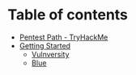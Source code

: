# Table of contents

* [Pentest Path - TryHackMe](README.md)
* [Getting Started](getting-started/README.md)
  * [Vulnversity](getting-started/vulnversity.md)
  * [Blue](getting-started/blue.md)
